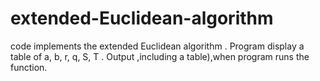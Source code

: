 # extended-Euclidean-algorithm

code implements the extended Euclidean algorithm . Program display a table of a, b, r, q, S, T . Output ,including a table),when program runs the function. 
